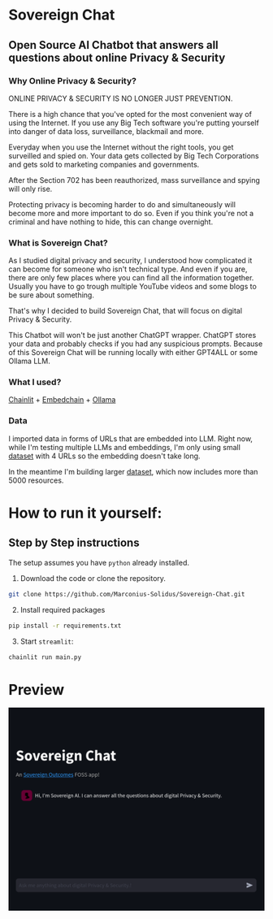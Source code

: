 # Sovereign Chat
## Open Source AI Chatbot that answers all questions about online Privacy & Security
### Why Online Privacy & Security?

ONLINE PRIVACY & SECURITY IS NO LONGER JUST PREVENTION.

There is a high chance that you've opted for the most convenient way of using the Internet. If you use any Big Tech software you're putting yourself into danger of data loss, surveillance, blackmail and more.

Everyday when you use the Internet without the right tools, you get surveilled and spied on. Your data gets collected by Big Tech Corporations and gets sold to marketing companies and governments.

After the Section 702 has been reauthorized, mass surveillance and spying will only rise.

Protecting privacy is becoming harder to do and simultaneously will become more and more important to do so. Even if you think you're not a criminal and have nothing to hide, this can change overnight.

### What is Sovereign Chat?

As I studied digital privacy and security, I understood how complicated it can become for someone who isn't technical type. And even if you are, there are only few places where you can find all the information together. Usually you have to go trough multiple YouTube videos and some blogs to be sure about something.

That's why I decided to build Sovereign Chat, that will focus on digital Privacy & Security.

This Chatbot will won't be just another ChatGPT wrapper. ChatGPT stores your data and probably checks if you had any suspicious prompts. Because of this Sovereign Chat will be running locally with either GPT4ALL or some Ollama LLM.


### What I used?
[Chainlit](https://docs.chainlit.io/get-started/overview) + [Embedchain](https://github.com/embedchain/embedchain/tree/main) + [Ollama](https://ollama.com/)
### Data
I imported data in forms of URLs that are embedded into LLM. Right now, while I'm testing multiple LLMs and embeddings, I'm only using small [dataset](https://gist.githubusercontent.com/Marconius-Solidus/1364954319a117c654cda37fc6b2f96e/raw/19281dc976e499911d0b94093c3bb3f6c9d18866/gistfile1.csv) with 4 URLs so the embedding doesn't take long.

In the meantime I'm building larger [dataset](https://github.com/Marconius-Solidus/Sovereign-Chat/blob/main/Data.csv), which now includes more than 5000 resources.

# How to run it yourself:
## Step by Step instructions

The setup assumes you have `python` already installed.

1. Download the code or clone the repository.
```bash
git clone https://github.com/Marconius-Solidus/Sovereign-Chat.git
```

2. Install required packages
```bash
pip install -r requirements.txt
```
3. Start `streamlit`:
```bash
chainlit run main.py
```

# Preview

![Screenshot](https://github.com/Marconius-Solidus/Sovereign-Chat/blob/main/Screenshot)
